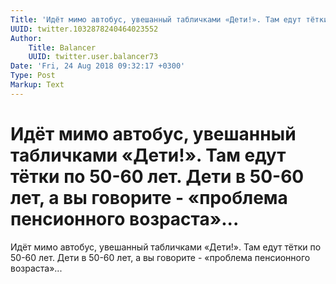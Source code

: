 ```yaml
---
Title: 'Идёт мимо автобус, увешанный табличками «Дети!». Там едут тётки по 50-60 лет. Дети в 50-60 лет, а вы говорите - «проблема пенсионного возраста»...'
UUID: twitter.1032878240464023552
Author:
    Title: Balancer
    UUID: twitter.user.balancer73
Date: 'Fri, 24 Aug 2018 09:32:17 +0300'
Type: Post
Markup: Text
---
```


# Идёт мимо автобус, увешанный табличками «Дети!». Там едут тётки по 50-60 лет. Дети в 50-60 лет, а вы говорите - «проблема пенсионного возраста»...

Идёт мимо автобус, увешанный табличками «Дети!». Там едут
тётки по 50-60 лет. Дети в 50-60 лет, а вы говорите -
«проблема пенсионного возраста»...